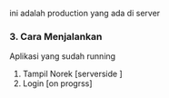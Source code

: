 ini adalah production yang ada di server

### 3. Cara Menjalankan

Aplikasi yang sudah running 
1. Tampil Norek [serverside ]
2. Login [on progrss]